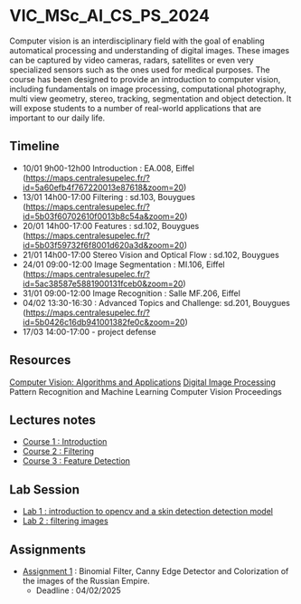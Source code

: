 # VIC_MSc_AI_CS_PS_2024

Computer vision is an interdisciplinary field with the goal of enabling automatical processing and understanding of digital images. These images can be captured by video cameras, radars, satellites or even very specialized sensors such as the ones used for medical purposes. The course has been designed to provide an introduction to computer vision, including fundamentals on image processing, computational photography, multi view geometry, stereo, tracking, segmentation and object detection. It will expose students to a number of real-world applications that are important to our daily life.

## Timeline

+ 10/01 9h00-12h00 Introduction : EA.008, Eiffel (https://maps.centralesupelec.fr/?id=5a60efb4f767220013e87618&zoom=20)
+ 13/01 14h00-17:00 Filtering  : sd.103, Bouygues (https://maps.centralesupelec.fr/?id=5b03f60702610f0013b8c54a&zoom=20)
+ 20/01 14h00-17:00 Features : sd.102, Bouygues (https://maps.centralesupelec.fr/?id=5b03f59732f6f8001d620a3d&zoom=20)
+ 21/01 14h00-17:00 Stereo Vision and Optical Flow : sd.102, Bouygues
+ 24/01 09:00-12:00 Image Segmentation : MI.106, Eiffel (https://maps.centralesupelec.fr/?id=5ac38587e5881900131fceb0&zoom=20)
+ 31/01 09:00-12:00 Image Recognition : Salle MF.206, Eiffel
+ 04/02 13:30-16:30 :  Advanced Topics and Challenge:  sd.201, Bouygues (https://maps.centralesupelec.fr/?id=5b0426c16db941001382fe0c&zoom=20)
+ 17/03 14:00-17:00 - project defense

## Resources
[Computer Vision: Algorithms and Applications](https://szeliski.org/Book/)
[Digital Image Processing](https://dl.ebooksworld.ir/motoman/Digital.Image.Processing.3rd.Edition.www.EBooksWorld.ir.pdf)
Pattern Recognition and Machine Learning
Computer Vision Proceedings

## Lectures notes

+ [Course 1 : Introduction](VIC-Lecture01.pdf)
+ [Course 2 : Filtering](VIC-Lecture02.pdf)
+ [Course 3 : Feature Detection](https://filesender.renater.fr/?s=download&token=b8abad14-0650-44d3-86d8-b7daf400d129)

## Lab Session

+ [Lab 1 : introduction to opencv and a skin detection detection model](./Lab1_depot_edunao.zip)
+ [Lab 2 : filtering images](./Lab2_depot_edunao.zip)

## Assignments
+ [Assignment 1](https://filesender.renater.fr/?s=download&token=d275eb60-b2aa-45b2-901d-2a318a6f1b77) : Binomial Filter, Canny Edge Detector and Colorization of the images of the Russian Empire.
  + Deadline : 04/02/2025   
  
